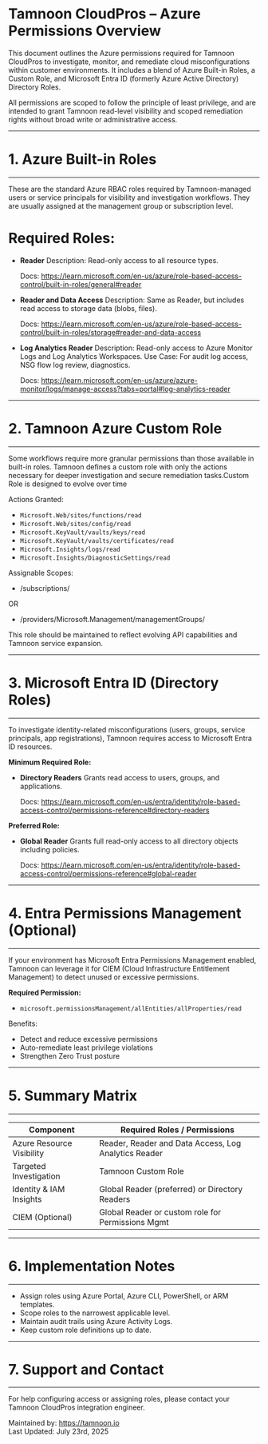 # Tamnoon CloudPros – Azure Permissions Overview

This document outlines the Azure permissions required for Tamnoon CloudPros to
investigate, monitor, and remediate cloud misconfigurations within customer
environments. It includes a blend of Azure Built-in Roles, a Custom Role, and 
Microsoft Entra ID (formerly Azure Active Directory) Directory Roles.

All permissions are scoped to follow the principle of least privilege, and are 
intended to grant Tamnoon read-level visibility and scoped remediation rights 
without broad write or administrative access.

--------------------------------------------------------------------------------
# 1. Azure Built-in Roles
--------------------------------------------------------------------------------

These are the standard Azure RBAC roles required by Tamnoon-managed users or 
service principals for visibility and investigation workflows. They are usually 
assigned at the management group or subscription level.

# Required Roles:

  - **Reader**
    Description: Read-only access to all resource types.

    Docs: https://learn.microsoft.com/en-us/azure/role-based-access-control/built-in-roles/general#reader

  - **Reader and Data Access**
    Description: Same as Reader, but includes read access to storage data (blobs, files).

    Docs: https://learn.microsoft.com/en-us/azure/role-based-access-control/built-in-roles/storage#reader-and-data-access

  - **Log Analytics Reader**
    Description: Read-only access to Azure Monitor Logs and Log Analytics Workspaces.
    Use Case: For audit log access, NSG flow log review, diagnostics.

    Docs: https://learn.microsoft.com/en-us/azure/azure-monitor/logs/manage-access?tabs=portal#log-analytics-reader

--------------------------------------------------------------------------------
# 2. Tamnoon Azure Custom Role
--------------------------------------------------------------------------------

Some workflows require more granular permissions than those available in 
built-in roles. Tamnoon defines a custom role with only the actions necessary 
for deeper investigation and secure remediation tasks.Custom Role is designed 
to evolve over time

Actions Granted:

  - `Microsoft.Web/sites/functions/read`
  - `Microsoft.Web/sites/config/read`
  - `Microsoft.KeyVault/vaults/keys/read`
  - `Microsoft.KeyVault/vaults/certificates/read`
  - `Microsoft.Insights/logs/read`
  - `Microsoft.Insights/DiagnosticSettings/read`

Assignable Scopes:
  - /subscriptions/<your-subscription-id>

  OR

  - /providers/Microsoft.Management/managementGroups/<your-mgmt-id>

This role should be maintained to reflect evolving API capabilities and Tamnoon 
service expansion.

--------------------------------------------------------------------------------
# 3. Microsoft Entra ID (Directory Roles)
--------------------------------------------------------------------------------

To investigate identity-related misconfigurations (users, groups, service 
principals, app registrations), Tamnoon requires access to Microsoft Entra ID 
resources.

**Minimum Required Role:**

  - **Directory Readers**
    Grants read access to users, groups, and applications.

    Docs: https://learn.microsoft.com/en-us/entra/identity/role-based-access-control/permissions-reference#directory-readers

**Preferred Role:**

  - **Global Reader**
    Grants full read-only access to all directory objects including policies.

    Docs: https://learn.microsoft.com/en-us/entra/identity/role-based-access-control/permissions-reference#global-reader

--------------------------------------------------------------------------------
# 4. Entra Permissions Management (Optional)
--------------------------------------------------------------------------------

If your environment has Microsoft Entra Permissions Management enabled, Tamnoon 
can leverage it for CIEM (Cloud Infrastructure Entitlement Management) to detect 
unused or excessive permissions.

**Required Permission:**
  - `microsoft.permissionsManagement/allEntities/allProperties/read`

Benefits:
  - Detect and reduce excessive permissions
  - Auto-remediate least privilege violations
  - Strengthen Zero Trust posture

--------------------------------------------------------------------------------
# 5. Summary Matrix
--------------------------------------------------------------------------------

| Component                       | Required Roles / Permissions                          |
|--------------------------------|--------------------------------------------------------|
| Azure Resource Visibility      | Reader, Reader and Data Access, Log Analytics Reader  |
| Targeted Investigation         | Tamnoon Custom Role                                   |
| Identity & IAM Insights        | Global Reader (preferred) or Directory Readers        |
| CIEM (Optional)                | Global Reader or custom role for Permissions Mgmt     |

--------------------------------------------------------------------------------
# 6. Implementation Notes
--------------------------------------------------------------------------------

- Assign roles using Azure Portal, Azure CLI, PowerShell, or ARM templates.
- Scope roles to the narrowest applicable level.
- Maintain audit trails using Azure Activity Logs.
- Keep custom role definitions up to date.

--------------------------------------------------------------------------------
# 7. Support and Contact
--------------------------------------------------------------------------------

For help configuring access or assigning roles, please contact your Tamnoon 
CloudPros integration engineer. 

Maintained by: https://tamnoon.io  
Last Updated: July 23rd, 2025